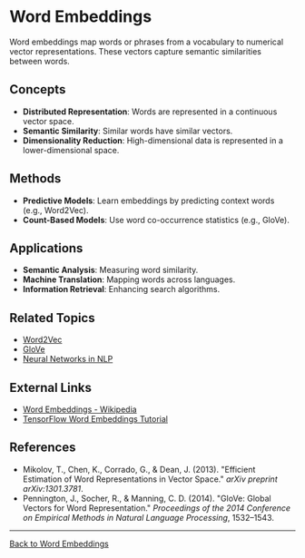 # Word Embeddings

Word embeddings map words or phrases from a vocabulary to numerical vector representations. These vectors capture semantic similarities between words.

## Concepts

- **Distributed Representation**: Words are represented in a continuous vector space.
- **Semantic Similarity**: Similar words have similar vectors.
- **Dimensionality Reduction**: High-dimensional data is represented in a lower-dimensional space.

## Methods

- **Predictive Models**: Learn embeddings by predicting context words (e.g., Word2Vec).
- **Count-Based Models**: Use word co-occurrence statistics (e.g., GloVe).

## Applications

- **Semantic Analysis**: Measuring word similarity.
- **Machine Translation**: Mapping words across languages.
- **Information Retrieval**: Enhancing search algorithms.

## Related Topics

- [Word2Vec](Word2Vec.md)
- [GloVe](GloVe.md)
- [Neural Networks in NLP](../Neural-Networks-in-NLP.md)

## External Links

- [Word Embeddings - Wikipedia](https://en.wikipedia.org/wiki/Word_embedding)
- [TensorFlow Word Embeddings Tutorial](https://www.tensorflow.org/tutorials/text/word_embeddings)

## References

- Mikolov, T., Chen, K., Corrado, G., & Dean, J. (2013). "Efficient Estimation of Word Representations in Vector Space." *arXiv preprint arXiv:1301.3781*.
- Pennington, J., Socher, R., & Manning, C. D. (2014). "GloVe: Global Vectors for Word Representation." *Proceedings of the 2014 Conference on Empirical Methods in Natural Language Processing*, 1532–1543.

---

[Back to Word Embeddings](README.md)

